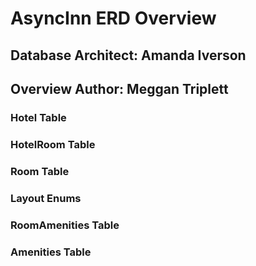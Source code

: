 ﻿# AsyncInn ERD Overview

## Database Architect: Amanda Iverson
## Overview Author: Meggan Triplett

### Hotel Table

### HotelRoom Table

### Room Table

### Layout Enums

### RoomAmenities Table

### Amenities Table